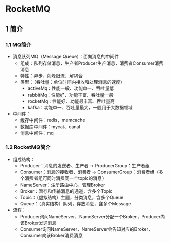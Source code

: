 # RocketMQ

## 1 简介
### 1.1 MQ简介
- 消息队列MQ（Message Queue）：面向消息的中间件
    - 组成：队列存储消息，生产者Producer生产消息，消费者Consumer消费消息
    - 特性：异步、削峰限流、解耦合
    - 类型：（吞吐量：单位时间内接收和处理消息的速度）
        - activeMq：性能一般、功能单一、吞吐量低
        - rabbitMq：性能好、功能丰富、吞吐量一般
        - rocketMq：性能好、功能最丰富、吞吐量高
        - kafka：功能单一、吞吐量最大，一般用于大数据领域
- 中间件：
    - 缓存中间件：redis、memcache
    - 数据库中间件：mycat、canal
    - 消息中间件：mq
### 1.2 RocketMQ简介
- 组成结构：
    - Producer：消息的发送者、生产者 &rarr; ProducerGroup：生产者组
    - Consumer：消息的接收者、消费者 &rarr; ConsumerGroup：消费者组（多个消费者组可同时消费同一个topic的消息）
    - NameServer：注册路由中心，管理Broker
    - Broker：暂存和传输消息的通道，含多个Topic
    - Topic：（虚拟结构）主题，分类消息，含多个Queue
    - Queue：（真实结构）队列，存放消息，含多个Message
- 流程：
    - Producer询问NameServer，NameServer分配一个Broker，Producer向该Broker发送消息
    - Consumer询问NameServer，NameServer会告知对应的Broker，Consumer向该Broker消费消息